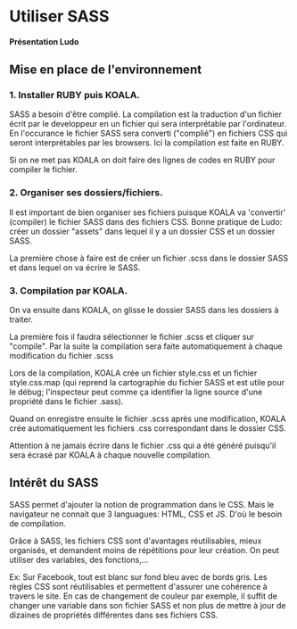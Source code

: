 # Utiliser SASS
#### Présentation Ludo

## Mise en place de l'environnement

### 1. Installer RUBY puis KOALA. 
SASS a besoin d'être complié. La compilation est la traduction d'un fichier écrit par le developpeur en un fichier qui sera interprétable par l'ordinateur. En l'occurance le fichier SASS sera converti ("complié") en fichiers CSS qui seront interprétables par les browsers. Ici la compilation est faite en RUBY.

Si on ne met pas KOALA on doit faire des lignes de codes en RUBY pour compiler le fichier.

### 2. Organiser ses dossiers/fichiers. 
Il est important de bien organiser ses fichiers puisque KOALA va 'convertir' (compiler) le fichier SASS dans des fichiers CSS. Bonne pratique de Ludo: créer un dossier "assets" dans lequel il y a un dossier CSS et un dossier SASS.

La première chose à faire est de créer un fichier .scss dans le dossier SASS et dans lequel on va écrire le SASS.

### 3. Compilation par KOALA. 
On va ensuite dans KOALA, on glisse le dossier SASS dans les dossiers à traiter.

La première fois il faudra sélectionner le fichier .scss et cliquer sur "compile". Par la suite la compilation sera faite automatiquement à chaque modification du fichier .scss

Lors de la compilation, KOALA crée un fichier style.css et un fichier style.css.map (qui reprend la cartographie du fichier SASS et est utile pour le débug; l'inspecteur peut comme ça identifier la ligne source d'une propriété dans le fichier .sass).

Quand on enregistre ensuite le fichier .scss après une modification, KOALA crée automatiquement les fichiers .css correspondant dans le dossier CSS. 

Attention à ne jamais écrire dans le fichier .css qui a été généré puisqu'il sera écrasé par KOALA à chaque nouvelle compilation.

## Intérêt du SASS
SASS permet d'ajouter la notion de programmation dans le CSS. Mais le navigateur ne connait que 3 languagues: HTML, CSS et JS. D'où le besoin de compilation.

Grâce à SASS, les fichiers CSS sont d'avantages réutilisables, mieux organisés, et demandent moins de répétitions pour leur création. On peut utiliser des variables, des fonctions,...

Ex: Sur Facebook, tout est blanc sur fond bleu avec de bords gris. Les règles CSS sont réutilisables et permettent d'assurer une cohérence à travers le site. En cas de changement de couleur par exemple, il suffit de changer une variable dans son fichier SASS et non plus de mettre à jour de dizaines de propriétés différentes dans ses fichiers CSS.
